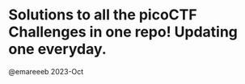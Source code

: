 # Solutions to all the picoCTF Challenges in one repo! Updating one everyday.<br>
@emareeeb 2023-Oct